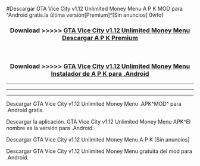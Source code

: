 #Descargar GTA Vice City v1.12 Unlimited Money Menu  A P K MOD para ^Android gratis.la última versión[Premium]^[Sin anuncios] 0wfof



<div align="center">
<h3>Download >>>>> <a href="https://es-web.web.app/?es= GTA Vice City v1.12 Unlimited Money Menu ">GTA Vice City v1.12 Unlimited Money Menu  Descargar A P K Premium</a></h3><br>

<h3>Download >>>>> <a href="https://es-web.web.app/?es= GTA Vice City v1.12 Unlimited Money Menu ">GTA Vice City v1.12 Unlimited Money Menu  Instalador de A P K para .Android</a></h3>
</div>


----------------------------------------------------------

----------------------------------------------------------

----------------------------------------------------------

Descargar GTA Vice City v1.12 Unlimited Money Menu  .APK^MOD^ para .Android gratis.

Descargar la aplicación. GTA Vice City v1.12 Unlimited Money Menu  APK^El nombre es la versión para .Android.

Descargar GTA Vice City v1.12 Unlimited Money Menu  A P K [Sin anuncios]

Descargar GTA Vice City v1.12 Unlimited Money Menu  gratuita del mod para .Android.